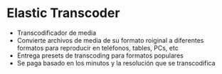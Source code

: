 # Elastic Transcoder

- Transcodificador de media
- Convierte archivos de media de su formato roiginal a diferentes formatos para reproducir en teléfonos, tables, PCs, etc
- Entrega presets de transcoding para formatos populares
- Se paga basado en los minutos y la resolución que se transcodifica
